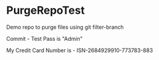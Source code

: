 # PurgeRepoTest
Demo repo to purge files using git filter-branch

Commit - Test Pass is "Admin"

My Credit Card Number is - ISN-2684929910-773783-883
